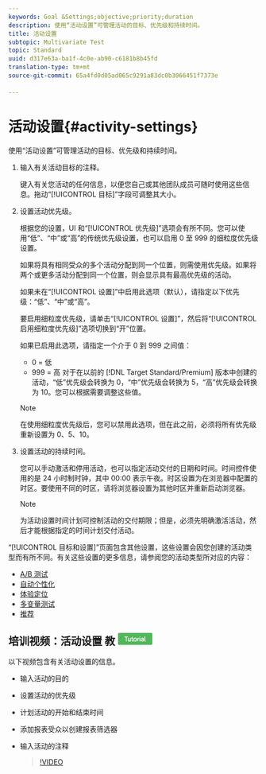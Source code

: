 ```yaml
---
keywords: Goal &Settings;objective;priority;duration
description: 使用“活动设置”可管理活动的目标、优先级和持续时间。
title: 活动设置
subtopic: Multivariate Test
topic: Standard
uuid: d317e63a-ba1f-4c0e-ab90-c6181b8b45fd
translation-type: tm+mt
source-git-commit: 65a4fd0d05ad065c9291a83dc0b3066451f7373e

---
```



# 活动设置{#activity-settings}

使用“活动设置”可管理活动的目标、优先级和持续时间。

1. 输入有关活动目标的注释。

   键入有关您活动的任何信息，以便您自己或其他团队成员可随时使用这些信息。拖动“[!UICONTROL 目标]”字段可调整其大小。
1. 设置活动优先级。

   根据您的设置，UI 和“[!UICONTROL 优先级]”选项会有所不同。您可以使用“低”、“中”或“高”的传统优先级设置，也可以启用 0 至 999 的细粒度优先级设置。

   如果将具有相同受众的多个活动分配到同一个位置，则需使用优先级。如果将两个或更多活动分配到同一个位置，则会显示具有最高优先级的活动。

   如果未在“[!UICONTROL 设置]”中启用此选项（默认），请指定以下优先级：“低”、“中”或“高”。

   要启用细粒度优先级，请单击“[!UICONTROL 设置]”，然后将“[!UICONTROL 启用细粒度优先级]”选项切换到“开”位置。

   如果已启用此选项，请指定一个介于 0 到 999 之间值：

   * 0 = 低
   * 999 = 高
   对于在以前的 [!DNL Target Standard/Premium] 版本中创建的活动，“低”优先级会转换为 0，“中”优先级会转换为 5，“高”优先级会转换为 10。您可以根据需要调整这些值。

   >[!NOTE]
   >
   >在使用细粒度优先级后，您可以禁用此选项，但在此之前，必须将所有优先级重新设置为 0、5、10。

1. 设置活动的持续时间。

   您可以手动激活和停用活动，也可以指定活动交付的日期和时间。时间控件使用的是 24 小时制时钟，其中 00:00 表示午夜。时区设置为在浏览器中配置的时区。要使用不同的时区，请将浏览器设置为其他时区并重新启动浏览器。

   >[!NOTE]
   >
   >为活动设置时间计划可控制活动的交付期限；但是，必须先明确激活活动，然后才能根据指定的时间计划交付活动。

“[!UICONTROL 目标和设置]”页面包含其他设置，这些设置会因您创建的活动类型而有所不同。有关这些设置的更多信息，请参阅您的活动类型所对应的内容：

* [A/B 测试](../c-activities/t-test-ab/t-test-create-ab/ab-goals-and-settings.md#reference_B25389FD6F3A4989801E740364B089CC)
* [自动个性化](../c-activities/t-automated-personalization/automated-personalization.md#task_8AAF837796D74CF893CA2F88BA1491C9)
* [体验定位](../c-activities/t-experience-target/t-xt-create/xt-goals-and-settings.md#reference_B25389FD6F3A4989801E740364B089CC)
* [多变量测试](../c-activities/c-multivariate-testing/t-create-multivariate-test/goals-and-settings.md#reference_B25389FD6F3A4989801E740364B089CC)
* [推荐](../c-recommendations/t-create-recs-activity/recs-activity-settings.md#reference_3FDA8388CEEC4159949151C1829E2FBB)

## 培训视频：活动设置 教 ![程徽章](/help/assets/tutorial.png)

以下视频包含有关活动设置的信息。

* 输入活动的目的
* 设置活动的优先级
* 计划活动的开始和结束时间
* 添加报表受众以创建报表筛选器
* 输入活动的注释

   >[!VIDEO](https://video.tv.adobe.com/v/17381)
